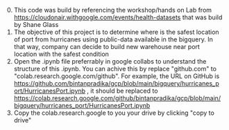 0. This code was build by referencing the workshop/hands on Lab from https://cloudonair.withgoogle.com/events/health-datasets that was build by Shane Glass
1. The objective of this project is to determine where is the safest location of port from hurricanes using public-data available in the bigquery. In that way, company can decide to build new warehouse near port location with the safest condition
2. Open the .ipynb file preferrably in google collabs to understand the structure of this .ipynb. You can achive this by replace "github.com" to "colab.research.google.com/github". For example, the URL on GitHub is https://github.com/bintanpradika/gcp/blob/main/bigquery/hurricanes_port/HurricanesPort.ipynb , it should be replaced to https://colab.research.google.com/github/bintanpradika/gcp/blob/main/bigquery/hurricanes_port/HurricanesPort.ipynb
3. Copy the colab.research.google to you your drive by clicking "copy to drive"

